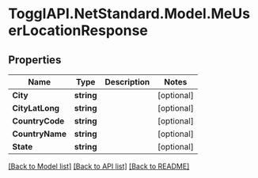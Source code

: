 # TogglAPI.NetStandard.Model.MeUserLocationResponse
## Properties

Name | Type | Description | Notes
------------ | ------------- | ------------- | -------------
**City** | **string** |  | [optional] 
**CityLatLong** | **string** |  | [optional] 
**CountryCode** | **string** |  | [optional] 
**CountryName** | **string** |  | [optional] 
**State** | **string** |  | [optional] 

[[Back to Model list]](../README.md#documentation-for-models) [[Back to API list]](../README.md#documentation-for-api-endpoints) [[Back to README]](../README.md)

